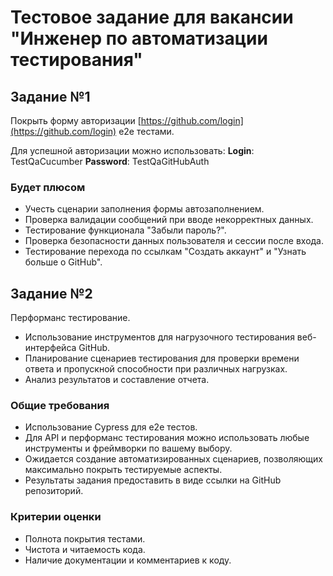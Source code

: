 # Тестовое задание для вакансии "Инженер по автоматизации тестирования"

## Задание №1

Покрыть форму авторизации [https://github.com/login](https://github.com/login) e2e тестами.

Для успешной авторизации можно использовать:
**Login**: TestQaCucumber
**Password**: TestQaGitHubAuth

### Будет плюсом

- Учесть сценарии заполнения формы автозаполнением.
- Проверка валидации сообщений при вводе некорректных данных.
- Тестирование функционала "Забыли пароль?".
- Проверка безопасности данных пользователя и сессии после входа.
- Тестирование перехода по ссылкам "Создать аккаунт" и "Узнать больше о GitHub".

## Задание №2

Перформанс тестирование.

- Использование инструментов для нагрузочного тестирования веб-интерфейса GitHub.
- Планирование сценариев тестирования для проверки времени ответа и пропускной способности при различных нагрузках.
- Анализ результатов и составление отчета.

### Общие требования

- Использование Cypress для e2e тестов.
- Для API и перформанс тестирования можно использовать любые инструменты и фреймворки по вашему выбору.
- Ожидается создание автоматизированных сценариев, позволяющих максимально покрыть тестируемые аспекты.
- Результаты задания предоставить в виде ссылки на GitHub репозиторий.

### Критерии оценки

- Полнота покрытия тестами.
- Чистота и читаемость кода.
- Наличие документации и комментариев к коду.
